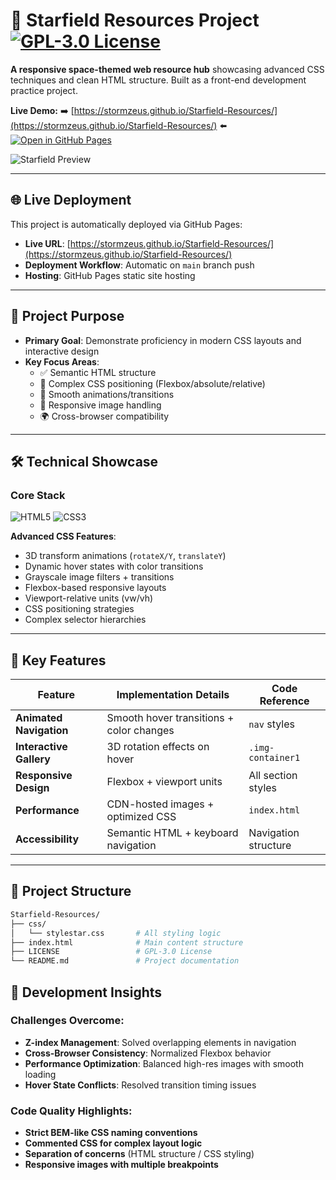 # 🌌 Starfield Resources Project [![GPL-3.0 License](https://img.shields.io/badge/License-GPL--3.0-blue.svg)](https://opensource.org/licenses/GPL-3.0)

**A responsive space-themed web resource hub** showcasing advanced CSS techniques and clean HTML structure. Built as a front-end development practice project.

**Live Demo:** ➡️ [https://stormzeus.github.io/Starfield-Resources/](https://stormzeus.github.io/Starfield-Resources/) ⬅️  
[![Open in GitHub Pages](https://img.shields.io/badge/GitHub%20Pages-Live_Browser_Preview-success?logo=github)](https://stormzeus.github.io/Starfield-Resources/)

![Starfield Preview](https://images.ctfassets.net/rporu91m20dc/2dRA4bGtWJbKPZ7EWsrtZn/20a61f07686036326200142b657b6a4f/Starfield-IntoTheStarfield_Wallpaper_5654x2763-01.jpg?q=70&fm=webp)

---

## 🌐 Live Deployment
This project is automatically deployed via GitHub Pages:
- **Live URL**: [https://stormzeus.github.io/Starfield-Resources/](https://stormzeus.github.io/Starfield-Resources/)
- **Deployment Workflow**: Automatic on `main` branch push
- **Hosting**: GitHub Pages static site hosting

---

## 🎯 Project Purpose
- **Primary Goal**: Demonstrate proficiency in modern CSS layouts and interactive design
- **Key Focus Areas**:
  - ✅ Semantic HTML structure
  - 🎨 Complex CSS positioning (Flexbox/absolute/relative)
  - 🌟 Smooth animations/transitions
  - 📱 Responsive image handling
  - 🌍 Cross-browser compatibility

---

## 🛠 Technical Showcase
### Core Stack
![HTML5](https://img.shields.io/badge/HTML5-E34F26?style=flat&logo=html5&logoColor=white)
![CSS3](https://img.shields.io/badge/CSS3-1572B6?style=flat&logo=css3&logoColor=white)

**Advanced CSS Features**:
-  3D transform animations (`rotateX/Y`, `translateY`)
-  Dynamic hover states with color transitions
-  Grayscale image filters + transitions
-  Flexbox-based responsive layouts
-  Viewport-relative units (vw/vh)
-  CSS positioning strategies
-  Complex selector hierarchies

---

## 🚀 Key Features
| Feature                | Implementation Details                              | Code Reference         |
|------------------------|----------------------------------------------------|------------------------|
| **Animated Navigation**| Smooth hover transitions + color changes           | `nav` styles           |
| **Interactive Gallery**| 3D rotation effects on hover                       | `.img-container1`      |
| **Responsive Design**  | Flexbox + viewport units                           | All section styles     |
| **Performance**        | CDN-hosted images + optimized CSS                  | `index.html`           |
| **Accessibility**      | Semantic HTML + keyboard navigation                | Navigation structure   |

---

## 📂 Project Structure
```bash
Starfield-Resources/
├── css/
│   └── stylestar.css       # All styling logic
├── index.html              # Main content structure
├── LICENSE                 # GPL-3.0 License
└── README.md               # Project documentation
```
## 📝 Development Insights

### Challenges Overcome:

- **Z-index Management**: Solved overlapping elements in navigation  
- **Cross-Browser Consistency**: Normalized Flexbox behavior  
- **Performance Optimization**: Balanced high-res images with smooth loading  
- **Hover State Conflicts**: Resolved transition timing issues  

### Code Quality Highlights:

- **Strict BEM-like CSS naming conventions**  
- **Commented CSS for complex layout logic**  
- **Separation of concerns** (HTML structure / CSS styling)  
- **Responsive images with multiple breakpoints**  
